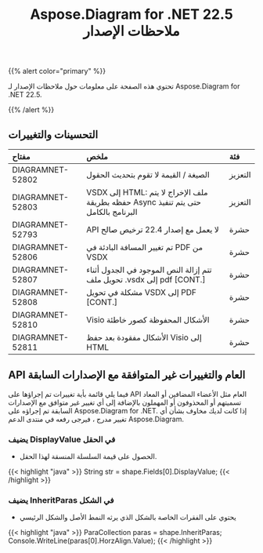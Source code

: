 ﻿---
title: Aspose.Diagram for .NET 22.5 ملاحظات الإصدار
type: docs
weight: 23
url: /ar/net/aspose-diagram-for-net-22-5-release-notes/
---
{{% alert color="primary" %}} 

تحتوي هذه الصفحة على معلومات حول ملاحظات الإصدار لـ Aspose.Diagram for .NET 22.5.

{{% /alert %}} 
## **التحسينات والتغييرات**

|**مفتاح**|**ملخص**|**فئة**|
|:- |:- |:- |
|DIAGRAMNET-52802|الصيغة / القيمة لا تقوم بتحديث الحقول|التعزيز|
|DIAGRAMNET-52803|VSDX إلى HTML: ملف الإخراج لا يتم حفظه بطريقة Async حتى يتم تنفيذ البرنامج بالكامل|التعزيز|
|DIAGRAMNET-52793|API لا يعمل مع إصدار 22.4 ترخيص صالح|حشرة|
|DIAGRAMNET-52806|تم تغيير المسافة البادئة في PDF من VSDX|حشرة|
|DIAGRAMNET-52807|تتم إزالة النص الموجود في الجدول أثناء تحويل ملف .vsdx إلى pdf [CONT.]|حشرة|
|DIAGRAMNET-52808|مشكلة في تحويل VSDX إلى PDF [CONT.]|حشرة|
|DIAGRAMNET-52810|Visio الأشكال المحفوظة كصور خاطئة|حشرة|
|DIAGRAMNET-52811|الأشكال مفقودة بعد حفظ Visio إلى HTML|حشرة|

## **API العام والتغييرات غير المتوافقة مع الإصدارات السابقة**
فيما يلي قائمة بأية تغييرات تم إجراؤها على API العام مثل الأعضاء المضافين أو المعاد تسميتهم أو المحذوفون أو المهملون بالإضافة إلى أي تغيير غير متوافق مع الإصدارات السابقة تم إجراؤه على Aspose.Diagram for .NET. إذا كانت لديك مخاوف بشأن أي تغيير مدرج ، فيرجى رفعه في منتدى الدعم Aspose.Diagram.
### **يضيف DisplayValue في الحقل**
- الحصول على قيمة السلسلة المنسقة لهذا الحقل.

{{< highlight "java" >}}
String str = shape.Fields[0].DisplayValue;
{{< /highlight >}}

### **يضيف InheritParas في الشكل**
- يحتوي على الفقرات الخاصة بالشكل الذي يرثه النمط الأصل والشكل الرئيسي

{{< highlight "java" >}}
ParaCollection paras = shape.InheritParas;
Console.WriteLine(paras[0].HorzAlign.Value);
{{< /highlight >}}